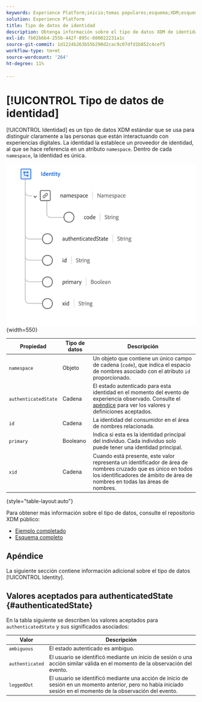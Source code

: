 ```yaml
---
keywords: Experience Platform;inicio;temas populares;esquema;XDM;esquemas;esquemas;identity;tipo de datos;tipo de datos;data-type;
solution: Experience Platform
title: Tipo de datos de identidad
description: Obtenga información sobre el tipo de datos XDM de identidad.
exl-id: fb02b6b4-255b-442f-895c-600022231a1c
source-git-commit: 1d1224b263b55b290d2cac9c07dfd1b852c4cef5
workflow-type: tm+mt
source-wordcount: '264'
ht-degree: 11%

---
```


# [!UICONTROL Tipo de datos de identidad]

[!UICONTROL Identidad] es un tipo de datos XDM estándar que se usa para distinguir claramente a las personas que están interactuando con experiencias digitales. La identidad la establece un proveedor de identidad, al que se hace referencia en un atributo `namespace`. Dentro de cada `namespace`, la identidad es única.

![](../images/data-types/identity.png){width=550}

| Propiedad | Tipo de datos | Descripción |
| --- | --- | --- |
| `namespace` | Objeto | Un objeto que contiene un único campo de cadena (`code`), que indica el espacio de nombres asociado con el atributo `id` proporcionado. |
| `authenticatedState` | Cadena | El estado autenticado para esta identidad en el momento del evento de experiencia observado. Consulte el [apéndice](#authenticatedState) para ver los valores y definiciones aceptados. |
| `id` | Cadena | La identidad del consumidor en el área de nombres relacionada. |
| `primary` | Booleano | Indica si esta es la identidad principal del individuo. Cada individuo solo puede tener una identidad principal. |
| `xid` | Cadena | Cuando está presente, este valor representa un identificador de área de nombres cruzado que es único en todos los identificadores de ámbito de área de nombres en todas las áreas de nombres. |

{style="table-layout:auto"}

Para obtener más información sobre el tipo de datos, consulte el repositorio XDM público:

* [Ejemplo completado](https://github.com/adobe/xdm/blob/master/components/datatypes/identity.example.1.json)
* [Esquema completo](https://github.com/adobe/xdm/blob/master/components/datatypes/identity.schema.json)

## Apéndice

La siguiente sección contiene información adicional sobre el tipo de datos [!UICONTROL Identity].

## Valores aceptados para authenticatedState {#authenticatedState}

En la tabla siguiente se describen los valores aceptados para `authenticatedState` y sus significados asociados:

| Valor | Descripción |
| --- | --- |
| `ambiguous` | El estado autenticado es ambiguo. |
| `authenticated` | El usuario se identificó mediante un inicio de sesión o una acción similar válida en el momento de la observación del evento. |
| `loggedOut` | El usuario se identificó mediante una acción de inicio de sesión en un momento anterior, pero no había iniciado sesión en el momento de la observación del evento. |
